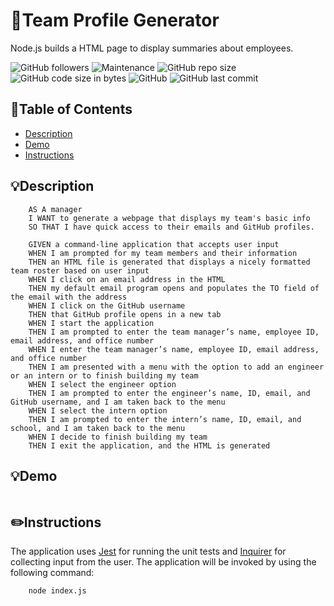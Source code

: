 # :office:Team Profile Generator
Node.js builds a HTML page to display summaries about employees.

![GitHub followers](https://img.shields.io/github/followers/deannapi?style=social)
![Maintenance](https://img.shields.io/badge/Maintained%3F-yes-green.svg)
![GitHub repo size](https://img.shields.io/github/repo-size/deannapi/team-profile-generator)
![GitHub code size in bytes](https://img.shields.io/github/languages/code-size/deannapi/team-profile-generator)
![GitHub](https://img.shields.io/github/license/deannapi/team-profile-generator)
![GitHub last commit](https://img.shields.io/github/last-commit/deannapi/team-profile-generator)

## :bookmark_tabs:Table of Contents
* [Description](#description)
* [Demo](#demo)
* [Instructions](#instructions)

## :bulb:Description
        AS A manager
        I WANT to generate a webpage that displays my team's basic info
        SO THAT I have quick access to their emails and GitHub profiles.

        GIVEN a command-line application that accepts user input
        WHEN I am prompted for my team members and their information
        THEN an HTML file is generated that displays a nicely formatted team roster based on user input
        WHEN I click on an email address in the HTML
        THEN my default email program opens and populates the TO field of the email with the address
        WHEN I click on the GitHub username
        THEN that GitHub profile opens in a new tab
        WHEN I start the application
        THEN I am prompted to enter the team manager’s name, employee ID, email address, and office number
        WHEN I enter the team manager’s name, employee ID, email address, and office number
        THEN I am presented with a menu with the option to add an engineer or an intern or to finish building my team
        WHEN I select the engineer option
        THEN I am prompted to enter the engineer’s name, ID, email, and GitHub username, and I am taken back to the menu
        WHEN I select the intern option
        THEN I am prompted to enter the intern’s name, ID, email, and school, and I am taken back to the menu
        WHEN I decide to finish building my team
        THEN I exit the application, and the HTML is generated

## :bulb:Demo
![]()

## :pencil2:Instructions
The application uses [Jest](https://www.npmjs.com/package/jest) for running the unit tests and [Inquirer](https://www.npmjs.com/package/inquirer) for collecting input from the user.  The application will be invoked by using the following command:

        node index.js
